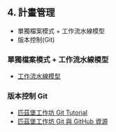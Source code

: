 ## 4. 計畫管理
* 單獨檔案模式 + 工作流水線模型
* 版本控制(Git)


### 單獨檔案模式 + 工作流水線模型
* [工作流水線模型](https://github.com/Pittsburgh-NEH-Institute/Institute-Materials-2017/blob/79a0f05e641e954ae8ecd1396817478544aafcbd/schedule/week_2/computational_pipeline.md)


### 版本控制 Git
* [匹茲堡工作坊 Git Tutorial](https://github.com/Pittsburgh-NEH-Institute/Institute-Materials-2017/blob/43776738dd20368457913a0c466b709c6bdd7392/schedule/week_1/git_tutorial.md)
* [匹茲堡工作坊 Git 與 GitHub 資源](https://github.com/Pittsburgh-NEH-Institute/Institute-Materials-2017/blob/a719f3c1d9665ed771fd7ba1ae54160f16172ca5/schedule/week_1/git_resources.md)
